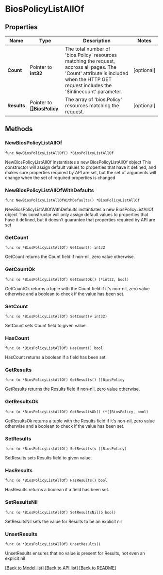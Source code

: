 # BiosPolicyListAllOf

## Properties

Name | Type | Description | Notes
------------ | ------------- | ------------- | -------------
**Count** | Pointer to **int32** | The total number of &#39;bios.Policy&#39; resources matching the request, accross all pages. The &#39;Count&#39; attribute is included when the HTTP GET request includes the &#39;$inlinecount&#39; parameter. | [optional] 
**Results** | Pointer to [**[]BiosPolicy**](BiosPolicy.md) | The array of &#39;bios.Policy&#39; resources matching the request. | [optional] 

## Methods

### NewBiosPolicyListAllOf

`func NewBiosPolicyListAllOf() *BiosPolicyListAllOf`

NewBiosPolicyListAllOf instantiates a new BiosPolicyListAllOf object
This constructor will assign default values to properties that have it defined,
and makes sure properties required by API are set, but the set of arguments
will change when the set of required properties is changed

### NewBiosPolicyListAllOfWithDefaults

`func NewBiosPolicyListAllOfWithDefaults() *BiosPolicyListAllOf`

NewBiosPolicyListAllOfWithDefaults instantiates a new BiosPolicyListAllOf object
This constructor will only assign default values to properties that have it defined,
but it doesn't guarantee that properties required by API are set

### GetCount

`func (o *BiosPolicyListAllOf) GetCount() int32`

GetCount returns the Count field if non-nil, zero value otherwise.

### GetCountOk

`func (o *BiosPolicyListAllOf) GetCountOk() (*int32, bool)`

GetCountOk returns a tuple with the Count field if it's non-nil, zero value otherwise
and a boolean to check if the value has been set.

### SetCount

`func (o *BiosPolicyListAllOf) SetCount(v int32)`

SetCount sets Count field to given value.

### HasCount

`func (o *BiosPolicyListAllOf) HasCount() bool`

HasCount returns a boolean if a field has been set.

### GetResults

`func (o *BiosPolicyListAllOf) GetResults() []BiosPolicy`

GetResults returns the Results field if non-nil, zero value otherwise.

### GetResultsOk

`func (o *BiosPolicyListAllOf) GetResultsOk() (*[]BiosPolicy, bool)`

GetResultsOk returns a tuple with the Results field if it's non-nil, zero value otherwise
and a boolean to check if the value has been set.

### SetResults

`func (o *BiosPolicyListAllOf) SetResults(v []BiosPolicy)`

SetResults sets Results field to given value.

### HasResults

`func (o *BiosPolicyListAllOf) HasResults() bool`

HasResults returns a boolean if a field has been set.

### SetResultsNil

`func (o *BiosPolicyListAllOf) SetResultsNil(b bool)`

 SetResultsNil sets the value for Results to be an explicit nil

### UnsetResults
`func (o *BiosPolicyListAllOf) UnsetResults()`

UnsetResults ensures that no value is present for Results, not even an explicit nil

[[Back to Model list]](../README.md#documentation-for-models) [[Back to API list]](../README.md#documentation-for-api-endpoints) [[Back to README]](../README.md)


